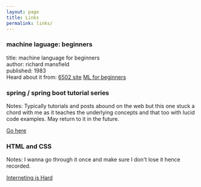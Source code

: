 ```yaml
---
layout: page
title: Links
permalink: links/
---
```


### machine laguage: beginners   

title: machine language for beginners   
author: richard mansfield    
published: 1983    
Heard about it from: [6502 site](https://6502.org)
[ML for beginners][0]

### spring / spring boot tutorial series   

Notes: Typically tutorials and posts abound on the web but this one stuck a chord with me as it teaches the underlying concepts and that too with lucid code examples. May return to it in the future.  

[Go here][1] 

### HTML and CSS

Notes: I wanna go through it once and make sure I don't lose it hence recorded.  

[Interneting is Hard][2]

[0]: https://atariarchives.org/mlb/index.php
[1]: https://www.journaldev.com/2888/spring-boot-tutorial-spring-core-tutorial
[2]: https://www.internetingishard.com/html-and-css/
